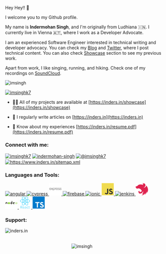 Hey Hey!! 👋

I welcome you to my Github profile.

My name is **Indermohan Singh**, and I'm originally from <Link to="https://www.google.com/maps/place/Ludhiana,+Punjab,+India/data=!4m2!3m1!1s0x391a837462345a7d:0x681102348ec60610?sa=X&ved=2ahUKEwijxqzjwoz2AhX4QfEDHayiBWUQ8gF6BAgbEAE">Ludhiana 🇮🇳</Link>. I currently live in Vienna 🇦🇹, where I work as a Developer Advocate.

I am an experienced Software Engineer interested in technical writing and developer advocacy. You can check my [Blog](https://inders.in/blog) and [Twitter](https://twitter.com/imsinghk7), where I post technical content. You can also check [Showcase](https://inders.in/showcase) section to see my previous work.

Apart from work, I like singing, running, and hiking. Check one of my recordings on [SoundCloud](https://soundcloud.com/indermohan-singh-2).

<p align="left"> <img src="https://komarev.com/ghpvc/?username=imsingh&label=Profile%20views&color=0e75b6&style=flat" alt="imsingh" /> </p>

<p align="left"> <a href="https://twitter.com/imsinghk7" target="blank"><img src="https://img.shields.io/twitter/follow/imsinghk7?logo=twitter&style=for-the-badge" alt="imsinghk7" /></a> </p>

- 👨‍💻 All of my projects are available at [https://inders.in/showcase](https://inders.in/showcase)

- 📝 I regularly write articles on [https://inders.in](https://inders.in)

- 📄 Know about my experiences [https://inders.in/resume.pdf](https://inders.in/resume.pdf)

<h3 align="left">Connect with me:</h3>
<p align="left">
<a href="https://twitter.com/imsinghk7" target="blank"><img align="center" src="https://raw.githubusercontent.com/rahuldkjain/github-profile-readme-generator/master/src/images/icons/Social/twitter.svg" alt="imsinghk7" height="30" width="40" /></a>
<a href="https://linkedin.com/in/indermohan-singh" target="blank"><img align="center" src="https://raw.githubusercontent.com/rahuldkjain/github-profile-readme-generator/master/src/images/icons/Social/linked-in-alt.svg" alt="indermohan-singh" height="30" width="40" /></a>
<a href="https://medium.com/@imsinghk7" target="blank"><img align="center" src="https://raw.githubusercontent.com/rahuldkjain/github-profile-readme-generator/master/src/images/icons/Social/medium.svg" alt="@imsinghk7" height="30" width="40" /></a>
<a href="https://www.inders.in/sitemap.xml" target="blank"><img align="center" src="https://raw.githubusercontent.com/rahuldkjain/github-profile-readme-generator/master/src/images/icons/Social/rss.svg" alt="https://www.inders.in/sitemap.xml" height="30" width="40" /></a>
</p>

<h3 align="left">Languages and Tools:</h3>
<p align="left"> <a href="https://angular.io" target="_blank" rel="noreferrer"> <img src="https://angular.io/assets/images/logos/angular/angular.svg" alt="angular" width="40" height="40"/> </a> <a href="https://www.cypress.io" target="_blank" rel="noreferrer"> <img src="https://raw.githubusercontent.com/simple-icons/simple-icons/6e46ec1fc23b60c8fd0d2f2ff46db82e16dbd75f/icons/cypress.svg" alt="cypress" width="40" height="40"/> </a> <a href="https://expressjs.com" target="_blank" rel="noreferrer"> <img src="https://raw.githubusercontent.com/devicons/devicon/master/icons/express/express-original-wordmark.svg" alt="express" width="40" height="40"/> </a> <a href="https://firebase.google.com/" target="_blank" rel="noreferrer"> <img src="https://www.vectorlogo.zone/logos/firebase/firebase-icon.svg" alt="firebase" width="40" height="40"/> </a> <a href="https://ionicframework.com" target="_blank" rel="noreferrer"> <img src="https://upload.wikimedia.org/wikipedia/commons/d/d1/Ionic_Logo.svg" alt="ionic" width="40" height="40"/> </a> <a href="https://developer.mozilla.org/en-US/docs/Web/JavaScript" target="_blank" rel="noreferrer"> <img src="https://raw.githubusercontent.com/devicons/devicon/master/icons/javascript/javascript-original.svg" alt="javascript" width="40" height="40"/> </a> <a href="https://www.jenkins.io" target="_blank" rel="noreferrer"> <img src="https://www.vectorlogo.zone/logos/jenkins/jenkins-icon.svg" alt="jenkins" width="40" height="40"/> </a> <a href="https://nestjs.com/" target="_blank" rel="noreferrer"> <img src="https://raw.githubusercontent.com/devicons/devicon/master/icons/nestjs/nestjs-plain.svg" alt="nestjs" width="40" height="40"/> </a> <a href="https://nodejs.org" target="_blank" rel="noreferrer"> <img src="https://raw.githubusercontent.com/devicons/devicon/master/icons/nodejs/nodejs-original-wordmark.svg" alt="nodejs" width="40" height="40"/> </a> <a href="https://reactjs.org/" target="_blank" rel="noreferrer"> <img src="https://raw.githubusercontent.com/devicons/devicon/master/icons/react/react-original-wordmark.svg" alt="react" width="40" height="40"/> </a> <a href="https://www.typescriptlang.org/" target="_blank" rel="noreferrer"> <img src="https://raw.githubusercontent.com/devicons/devicon/master/icons/typescript/typescript-original.svg" alt="typescript" width="40" height="40"/> </a> </p>

<h3 align="left">Support:</h3>
<p><a href="https://www.buymeacoffee.com/inders.in"> <img align="left" src="https://cdn.buymeacoffee.com/buttons/v2/default-yellow.png" height="50" width="210" alt="inders.in" /></a></p><br><br>

<p>&nbsp;<img align="center" src="https://github-readme-stats.vercel.app/api?username=imsingh&show_icons=true&locale=en" alt="imsingh" /></p>
